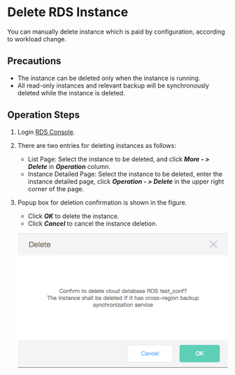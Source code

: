 # Delete RDS Instance
You can manually delete instance which is paid by configuration, according to workload change.

## Precautions
* The instance can be deleted only when the instance is running.
* All read-only instances and relevant backup will be synchronously deleted while the instance is deleted.

## Operation Steps
1. Login [RDS Console](https://rds-console.jdcloud.com/database).
2. There are two entries for deleting instances as follows:
    * List Page: Select the instance to be deleted, and click ***More  - > Delete*** in ***Operation*** column.
    * Instance Detailed Page: Select the instance to be deleted, enter the instance detailed page, click ***Operation - > Delete*** in the upper right corner of the page.
3. Popup box for deletion confirmation is shown in the figure.
    * Click ***OK*** to delete the instance.
    * Click ***Cancel*** to cancel the instance deletion.
    
    ![Screenshot](../../../../image/RDS/1109_3.jpg)
